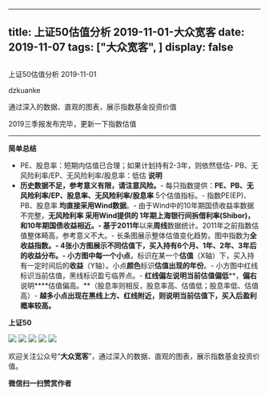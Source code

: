 
---
title:   上证50估值分析 2019-11-01-大众宽客
date: 2019-11-07
tags: ["大众宽客", ]
display: false
---


## 



上证50估值分析 2019-11-01




dzkuanke




通过深入的数据、直观的图表，展示指数基金投资价值


2019三季报发布完毕，更新一下指数估值

****

**简单总结**
- PE、股息率：短期内估值已合理；如果计划持有2-3年，则依然低估- PB、无风险利率/EP、无风险利率/股息率：低估
**说明**
- **历史数据不足，参考意义有限，请注意风险。**- 每只指数提供：**PE、PB、无风险利率/EP、股息率、无风险利率/股息率**&nbsp;5个估值指标。- 指数PE(EP)、PB、股息率&nbsp;**均直接采用Wind数据**。- 由于Wind中的10年期国债收益率数据不完整，**无风险利率&nbsp;**采用Wind提供的&nbsp;**1年期上海银行间拆借利率(Shibor)**，和10年期国债收益相近。- 基于**2011年**以来**周线**数据统计。2011年之前指数估值整体畸高，参考意义不大。- 长条图展示整体估值变化趋势。图中指数为**全收益指数。******- **4张小方图展示不同估值下，买入持有6个月、1年、2年、3年后的收益分布。**- 小方图中**每一个小点**，标识在某一个**估值**（X轴）下，买入持有一定时间后的**收益**（Y轴）。小点**颜色**标识**估值出现的年份**。- 小方图中红线标识当前估值，黑线标识盈亏临界点。- **红线偏左****说明当前****估值偏低****，****偏右****说明****估值偏高。**（股息率则相反，股息率高、估值低；股息率低、估值高）- **越多小点出现在黑线上方、红线附近，则说明当前估值下，买入后盈利概率较高。**


**上证50**

<img class="rich_pages js_insertlocalimg" data-ratio="1.1217472118959109" data-s="300,640" src="https://mmbiz.qpic.cn/mmbiz_png/PKw3FQPmhIh1LVu0V2v3L8USSMU8M3DibB9zm9lACVn7qx2pCBJ4JFKaz3U0Laq5Oexn4Xibj1aOibH74tvILkbtg/640?wx_fmt=png" data-type="png" data-w="1076" style=""/>

<img class="rich_pages js_insertlocalimg" data-ratio="1.1217472118959109" data-s="300,640" src="https://mmbiz.qpic.cn/mmbiz_png/PKw3FQPmhIh1LVu0V2v3L8USSMU8M3DibO9JTEL3VwicGKfu6L2E4fxoaHxYjSrXK64WjegeFyfnOsK5lkGQ8FDw/640?wx_fmt=png" data-type="png" data-w="1076" style=""/>

<img class="rich_pages js_insertlocalimg" data-ratio="1.1236059479553904" data-s="300,640" src="https://mmbiz.qpic.cn/mmbiz_png/PKw3FQPmhIh1LVu0V2v3L8USSMU8M3DibFj7tvWSASCnDwiaZs11CTdgfjQEqul1Dtu9ABTnXYBEG8oOOYOEadqg/640?wx_fmt=png" data-type="png" data-w="1076" style=""/>

<img class="rich_pages js_insertlocalimg" data-ratio="1.1236059479553904" data-s="300,640" src="https://mmbiz.qpic.cn/mmbiz_png/PKw3FQPmhIh1LVu0V2v3L8USSMU8M3DibWqX5Y4cz83cX6Jqdg46q1I1maQoUpLWrVlQt11icwevb5miaATzwU7qg/640?wx_fmt=png" data-type="png" data-w="1076" style=""/>

<img class="rich_pages js_insertlocalimg" data-ratio="1.1236059479553904" data-s="300,640" src="https://mmbiz.qpic.cn/mmbiz_png/PKw3FQPmhIh1LVu0V2v3L8USSMU8M3Dib11RL8C443iajqHNTGGC8svRrX0hffMwY8FRY8NzxxchDlUY0ia72gxKQ/640?wx_fmt=png" data-type="png" data-w="1076" style=""/>



欢迎关注公众号“**大众宽客**”，通过深入的数据、直观的图表，展示指数基金投资价值。


**微信扫一扫赞赏作者**













